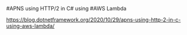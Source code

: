 #APNS using HTTP/2 in C# using #AWS Lambda

https://blog.dotnetframework.org/2020/10/29/apns-using-http-2-in-c-using-aws-lambda/
